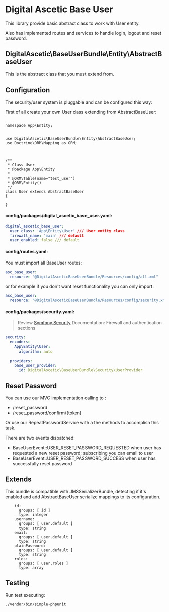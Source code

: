 Digital Ascetic Base User
=======

This library provide basic abstract class to work with User entity.

Also has implemented routes and services to handle login, logout and reset password.

## DigitalAscetic\BaseUserBundle\Entity\AbstractBaseUser 

This is the abstract class that you must extend from.

## Configuration

The security/user system is pluggable and can be configured this way:

First of all create your own User class extending from AbstractBaseUser:

```

namespace App\Entity;


use DigitalAscetic\BaseUserBundle\Entity\AbstractBaseUser;
use Doctrine\ORM\Mapping as ORM;



/**
 * Class User
 * @package App\Entity
 *
 * @ORM\Table(name="test_user")
 * @ORM\Entity()
 */
class User extends AbstractBaseUser
{

}
```

#### config/packages/digital_ascetic_base_user.yaml:

```yaml
digital_ascetic_base_user:
  user_class: 'App\Entity\User' /// User entity class
  firewall_name: 'main' /// default
  user_enabled: false /// default
```

#### config/routes.yaml:

You must import all BaseUser routes:

```yaml
asc_base_user:
  resource: "@DigitalAsceticBaseUserBundle/Resources/config/all.xml"
```

or for example if you don't want reset functionality you can only import:



```yaml
asc_base_user:
  resource: "@DigitalAsceticBaseUserBundle/Resources/config/security.xml"
```

#### config/packages/security.yaml:

> Review [Symfony Security](https://symfony.com/doc/current/security.html) Documentation: Firewall and authentication sections

```yaml
security:
  encoders:
    App\Entity\User:
      algorithm: auto
      
  providers:
    base_user_provider:
      id: DigitalAscetic\BaseUserBundle\Security\UserProvider
```

## Reset Password

You can use our MVC implementation calling to :

* /reset_password
* /reset_password/confirm/{token}

Or use our RepeatPasswordService with a the methods to accomplish this task.

There are two events dispatched:

* BaseUserEvent::USER_RESET_PASSWORD_REQUESTED when user has requested a new reset password; subscribing you can email to user
* BaseUserEvent::USER_RESET_PASSWORD_SUCCESS when user has successfully reset password


## Extends

This bundle is compatible with JMSSerializerBundle, detecting if it's enabled and add AbstractBaseUser serialize
mappings to its configuration.

```
    id:
      groups: [ id ]
      type: integer
    username:
      groups: [ user.default ]
      type: string
    email:
      groups: [ user.default ]
      type: string
    plainPassword:
      groups: [ user.default ]
      type: string
    roles:
      groups: [ user.roles ]
      type: array
```

## Testing

Run test executing:

```
./vendor/bin/simple-phpunit
```
